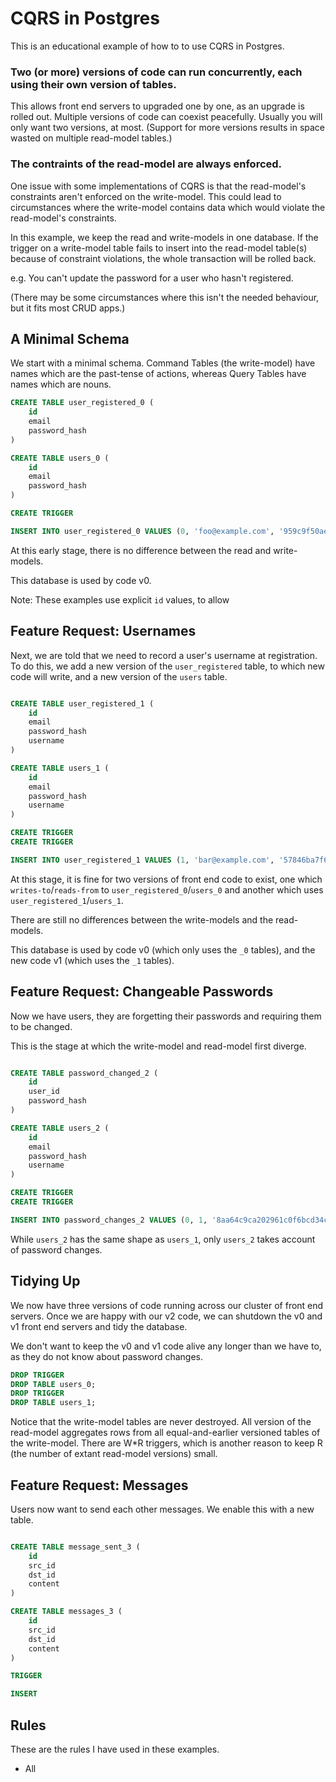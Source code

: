 # CQRS in Postgres

This is an educational example of how to to use CQRS in Postgres.

### Two (or more) versions of code can run concurrently, each using their own version of tables.

This allows front end servers to upgraded one by one, as an upgrade is rolled out.  Multiple versions of code can coexist peacefully.  Usually you will only want two versions, at most.  (Support for more versions results in space wasted on multiple read-model tables.)

### The contraints of the read-model are always enforced.

One issue with some implementations of CQRS is that the read-model's constraints aren't enforced on the write-model.  This could lead to circumstances where the write-model contains data which would violate the read-model's constraints.

In this example, we keep the read and write-models in one database.  If the trigger on a write-model table fails to insert into the read-model table(s) because of constraint violations, the whole transaction will be rolled back.

e.g. You can't update the password for a user who hasn't registered.

(There may be some circumstances where this isn't the needed behaviour, but it fits most CRUD apps.)


## A Minimal Schema

We start with a minimal schema.  Command Tables (the write-model) have names which are the past-tense of actions, whereas Query Tables have names which are nouns.

```sql
CREATE TABLE user_registered_0 (
    id
    email
    password_hash
)

CREATE TABLE users_0 (
    id
    email
    password_hash
)

CREATE TRIGGER

INSERT INTO user_registered_0 VALUES (0, 'foo@example.com', '959c9f50aef1bc129a0e16564319a1b36515d570513079b6c73c72a5709abdce');
```

At this early stage, there is no difference between the read and write-models.

This database is used by code v0.

Note: These examples use explicit `id` values, to allow 


## Feature Request: Usernames

Next, we are told that we need to record a user's username at registration.  To do this, we add a new version of the `user_registered` table, to which new code will write, and a new version of the `users` table.

```sql

CREATE TABLE user_registered_1 (
    id
    email
    password_hash
    username
)

CREATE TABLE users_1 (
    id
    email
    password_hash
    username
)

CREATE TRIGGER
CREATE TRIGGER

INSERT INTO user_registered_1 VALUES (1, 'bar@example.com', '57846ba7f6f13c0454ebec6c9b31c7f52fe72afb606a8ba336170168ca0c408f');
```

At this stage, it is fine for two versions of front end code to exist, one which `writes-to`/`reads-from` to `user_registered_0`/`users_0` and another which uses `user_registered_1`/`users_1`.

There are still no differences between the write-models and the read-models.

This database is used by code v0 (which only uses the `_0` tables), and the new code v1 (which uses the `_1` tables).


## Feature Request: Changeable Passwords

Now we have users, they are forgetting their passwords and requiring them to be changed.

This is the stage at which the write-model and read-model first diverge.

```sql

CREATE TABLE password_changed_2 (
    id
    user_id
    password_hash
)

CREATE TABLE users_2 (
    id
    email
    password_hash
    username
)

CREATE TRIGGER
CREATE TRIGGER

INSERT INTO password_changes_2 VALUES (0, 1, '8aa64c9ca202961c0f6bcd34c45f95c9e0cf5555cbcacfd7f87163dad7b60d2f');
```

While `users_2` has the same shape as `users_1`, only `users_2` takes account of password changes.


## Tidying Up

We now have three versions of code running across our cluster of front end servers.  Once we are happy with our v2 code, we can shutdown the v0 and v1 front end servers and tidy the database.

We don't want to keep the v0 and v1 code alive any longer than we have to, as they do not know about password changes.

```sql
DROP TRIGGER
DROP TABLE users_0;
DROP TRIGGER
DROP TABLE users_1;
```

Notice that the write-model tables are never destroyed.  All version of the read-model aggregates rows from all equal-and-earlier versioned tables of the write-model.  There are W*R triggers, which is another reason to keep R (the number of extant read-model versions) small.


## Feature Request: Messages

Users now want to send each other messages.  We enable this with a new table.

```sql

CREATE TABLE message_sent_3 (
    id
    src_id
    dst_id
    content
)

CREATE TABLE messages_3 (
    id
    src_id
    dst_id
    content
)

TRIGGER

INSERT
```


## Rules

These are the rules I have used in these examples.

* All 
